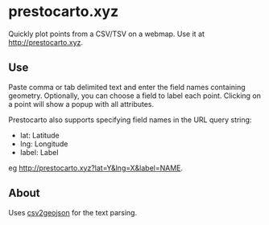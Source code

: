 # prestocarto.xyz

Quickly plot points from a CSV/TSV on a webmap. Use it at http://prestocarto.xyz.


## Use

Paste comma or tab delimited text and enter the field names containing geometry. Optionally, you can choose a field to label each point. Clicking on a point will show a popup with all attributes.

Prestocarto also supports specifying field names in the URL query string:

- lat: Latitude
- lng: Longitude
- label: Label

eg http://prestocarto.xyz?lat=Y&lng=X&label=NAME.


## About

Uses [csv2geojson](https://github.com/mapbox/csv2geojson) for the text parsing.

